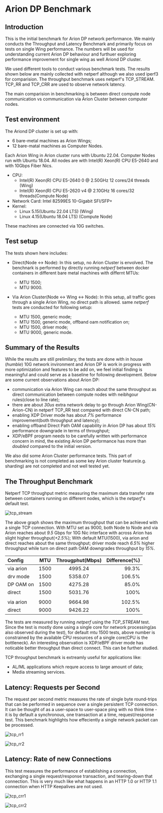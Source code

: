 # Arion DP Benchmark

## Introduction

This is the initial benchmark for Arion DP network performance. We mainly conducts the Throughput and Latency Benchmark and primarily focus on tests on single Wing performance. The numbers will be used for understanding current Arion DP behaviour and furthuer exploring performance improvement for single wing as well Ariond DP cluster.

We used different tools to conduct various benchmark tests. The results shown below are mainly collected with netperf although we also used iperf3 for comparision. The throughput benchmark uses netperf's TCP_STREAM. TCP_RR and TCP_CRR are used to observe network latency.

The main comparision in benchmarking is between direct compute node communication vs communication via Arion Cluster between computer nodes.

## Test environment

The Ariond DP cluster is set up with: 
 - 6 bare-metal machines as Arion Wings;
 - 12 bare-matal machines as Computer Nodes.
	
Each Arion Wing in Arion cluster runs with Ubuntu 22.04. Computer Nodes run with Ubuntu 18.04.
All nodes are with Intel(R) Xeon(R) CPU E5-2640 and with 10Gbps Fiber Nics.
  - CPU: 
    * Intel(R) Xeon(R) CPU E5-2640  0 @ 2.50GHz 12 cores/24 threads  (Wing)
    * Intel(R) Xeon(R) CPU E5-2620 v4 @ 2.10GHz 16 cores/32 threads(Compute Node)
  - Network Card: Intel 82599ES 10-Gigabit SFI/SFP+ 
  - Kernel: 
    * Linux 5.15(Ubuntu 22.04 LTS) (Wing)
    * Linux 4.15(Ubuntu 18.04 LTS) (Compute Node)

These machines are connected via 10G switches.

## Test setup

The tests shown here includes:
  - Direct(Node <-> Node): In this setup, no Arion Cluster is envolved. The benchnark is performed by directly running *netperf* between docker containers in different bare metal machines with differnt MTUs:
      * MTU 1500;
	  * MTU 9000.

  - Via Arion Cluster(Node <-> Wing <-> Node): In this setup, all traffic goes through a single Arion Wing, no direct path is allowed. same *netperf* tests are conducted for following setup:
      * MTU 1500, generic mode;
	  * MTU 1500, generic mode, offband oam notification on;
	  * MTU 1500, driver mode;
	  * MTU 9000, generic mode.

## Summary of the Results

While the results are still prelimilary, the tests are done with in house (*humble*) 10G network invironment and Arion DP is work in progress with more optimization and features to be add on, we feel initial finding is meaningful and could serve as a baseline for following development. Below are some current observations about Arion DP: 
 - communication via Arion Wing can reach about the same throughput as direct communication between compute nodes with neibhgour rules(close to line rate);
 - there are about *30us* extra network delay to go through Arion Wing(CN-Arion-CN) in netperf TCP_RR test compared with direct CN-CN path;
 - enabling XDP Driver mode has about *7%* performance improvement(both throughput and latency);
 - enabling offband Direct Path OAM capability in Arion DP has about *15%* performance downgrade in terms of throughput;
 - XDP/eBPF program needs to be carefully written with performance concern in mind, the existing Arion DP performance has more than *doubled* compared to the initial version.

 We also did some Arion Cluster performance tests. This part of benchmarking is not completed as some key Arion cluster feature(e.g. sharding) are not completed and not well tested yet.


## The Throughput Benchmark 

Netperf TCP throughput metric measuring the maximum data transfer rate between containers running on different nodes, which is the *netperf*'s default test. 

![tcp_stream](https://user-images.githubusercontent.com/83482178/176801547-793c3f38-e079-415b-9f17-cee79b94538c.png)


The above graph shows the maximum throughput that can be achieved with a single TCP connection. With MTU set as 9000, both Node to Node and via Arion reaches about *9.5* Gbps for 10G Nic interface with across Arion has slight higher throughput(*+2.5%*); With default MTU(1500), via arion and direct reaches about the same throughput; driver mode reach *6.5%* higher throughput while turn on direct path OAM downgrades throughput by *15%*. 

| Config	 | MTU	  | Througphut(Mbps) | Difference(%) |
| :---       | :---:  | :---:            |          ---: |
| via arion	 |	1500  |	4995.24          | 	  99.3%      |
| drv mode	 |	1500  |	5358.07 	     |	  106.5%     |
| DP OAM on  |	1500  |	4275.28 		 |    85.0%      |
| direct	 |  1500  |	5031.76 		 |    100%       |
|        |   |             |           |
| via arion  |	9000  |	9664.98 		 |    102.5%     |
| direct	 |  9000  |	9426.22 		 |    100%       |

The tests are measured by running *netperf* using the *TCP_STREAM* test. Since the test is mostly done using a single core for network processing(as also observed during the test), for default mtu 1500 tests, above number is constrained by the available CPU resources of a single core(CPU is the bottleneck). An interesting observation is XDP/eBPF driver mode has noticable better throughput than direct connect. This can be further studied.

TCP throughput benchmark is extreamly useful for applications like:
 - AL/ML applications which requre access to large amount of data;
 - Media streaming services.

## Latency: Requests per Second
The request per second metric measures the rate of single byte round-trips that can be performed in sequence over a single persistent TCP connection. It can be thought of as a user-space to user-space ping with no think time - it is by default a synchronous, one transaction at a time, request/response test.
This benchmark highlights how effeciently a single network packet can be processed.


![tcp_rr1](https://user-images.githubusercontent.com/83482178/176801679-30840f65-299f-4cfc-a82f-f178154a5bbb.png)

![tcp_rr2](https://user-images.githubusercontent.com/83482178/176801744-9c503d21-1563-4442-8ad3-8e8b3673d124.png)



## Latency: Rate of new Connections
This test measures the performance of establishing a connection, exchanging a single request/response transaction, and tearing-down that connection. This is very much like what happens in an HTTP 1.0 or HTTP 1.1 connection when HTTP Keepalives are not used.

![tcp_crr1](https://user-images.githubusercontent.com/83482178/176801768-34ebc7ec-afd2-435b-ad73-5eacd3fc0a69.png)

![tcp_crr2](https://user-images.githubusercontent.com/83482178/176801807-63c3a2d8-6e1c-4840-9592-5ba40715a05a.png)
